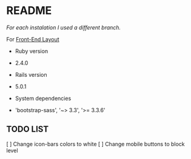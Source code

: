 # README

*For each instalation I used a different branch.*

For [Front-End Layout](https://github.com/optticall/lancer/tree/front-end)


- Ruby version
 * 2.4.0
- Rails version
 * 5.0.1
- System dependencies
 * 'bootstrap-sass', '~> 3.3', '>= 3.3.6'

## TODO LIST
[ ] Change icon-bars colors to white
[ ] Change mobile buttons to block level
